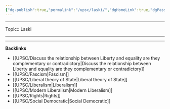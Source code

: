 ```yaml
---
{"dg-publish":true,"permalink":"/upsc/laski/","dgHomeLink":true,"dgPassFrontmatter":false}
---
```


----
Topic:: Laski

----


---
**Backlinks**
- [[UPSC/Discuss the relationship between Liberty and equality are they complementary or contradictory|Discuss the relationship between Liberty and equality are they complementary or contradictory]]
- [[UPSC/Fascism|Fascism]]
- [[UPSC/Liberal theory of State|Liberal theory of State]]
- [[UPSC/Liberalism|Liberalism]]
- [[UPSC/Modern Liberalism|Modern Liberalism]]
- [[UPSC/Rights|Rights]]
- [[UPSC/Social Democratic|Social Democratic]]


